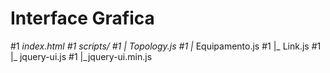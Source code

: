 # Interface Grafica

#1  _index.html
#1  _scripts/
#1   |_ Topology.js
#1   |_ Equipamento.js
#1   |_ Link.js
#1   |_ jquery-ui.js
#1   |_jquery-ui.min.js
